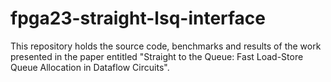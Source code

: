 # fpga23-straight-lsq-interface
This repository holds the source code, benchmarks and results of the work presented in the paper entitled "Straight to the Queue: Fast Load-Store Queue Allocation in Dataflow Circuits".
